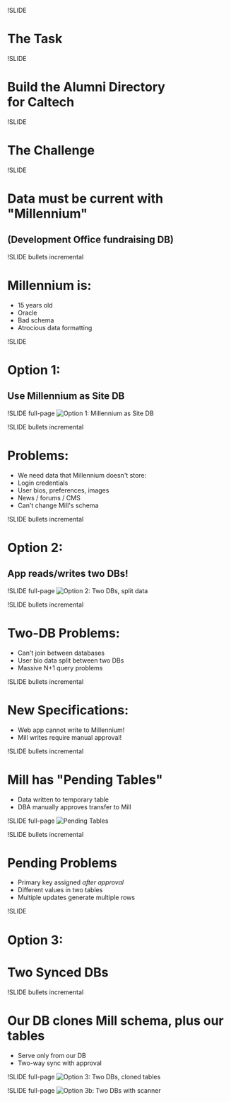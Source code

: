 !SLIDE 
# The Task #

!SLIDE 
# Build the Alumni Directory<br>for Caltech 

!SLIDE 
# The Challenge

!SLIDE
# Data must be current with "Millennium"
## (Development Office fundraising DB)

!SLIDE bullets incremental
# Millennium is: #

* 15 years old
* Oracle
* Bad schema
* Atrocious data formatting

!SLIDE
# Option 1: #
## Use Millennium as Site DB 

!SLIDE full-page
![Option 1: Millennium as Site DB](images/Option1.png)

!SLIDE bullets incremental
# Problems:

* We need data that Millennium doesn't store:
* Login credentials
* User bios, preferences, images
* News / forums / CMS
* Can't change Mill's schema

!SLIDE bullets incremental
# Option 2:
## App reads/writes two DBs!

!SLIDE full-page
![Option 2: Two DBs, split data](images/Option2.png)

!SLIDE bullets incremental
# Two-DB Problems:
* Can't join between databases
* User bio data split between two DBs
* Massive N+1 query problems


!SLIDE bullets incremental
# New Specifications: #
* Web app cannot write to Millennium!
* Mill writes require manual approval!

!SLIDE bullets incremental
# Mill has "Pending Tables"
* Data written to temporary table
* DBA manually approves transfer to Mill

!SLIDE full-page
![Pending Tables](images/PendingTables.png)


!SLIDE bullets incremental
# Pending Problems
* Primary key assigned *after approval*
* Different values in two tables
* Multiple updates generate multiple rows

!SLIDE 
# Option 3:
# Two Synced DBs

!SLIDE bullets incremental
# Our DB clones Mill schema, plus our tables
* Serve only from our DB
* Two-way sync with approval

!SLIDE full-page
![Option 3: Two DBs, cloned tables](images/Option3.png)

!SLIDE full-page
![Option 3b: Two DBs with scanner](images/Option3a.png)


<!--!SLIDE -->
<!--# The project #-->
<!--We used to use this case as an interview question.  If you're looking for a -->
<!--solid contract job, you might want to listen carefully.-->

<!--We were hired to write a social networking website for alumni of a large -->
<!--university.  The big challenge was that the reference for user data was an -->
<!--atavistic Oracle database.  An Oracle database application.  Which meant that -->
<!--we couldn't make any changes to the schema.  So what could we do?  -->

<!--We needed to be able to have our own data to keep track of features our client -->
<!--wanted.  So, we needed our own separate database.-->

<!--We considered synchronizing the two databases.  But that's insane, right?-->

<!--At first, we considered using two completely different databases.  And there's -->
<!--some sense to that.  Two nice, clean separate resources - ideal.  Consider  -->
<!--doing joins though: suddenly the query takes seconds to return.-->

<!--But the alternative is to do synchronization.  And that's insane, right?  -->
<!--That's what we thought.  Ultimately, we needed to do exactly that.-->

<!--There was an extra requirement: all changes needed to be confirmed by an -->
<!--administrative user.-->
<!-- vim: ft=markdown:fo=:lbr 
Consider :so showoff.vim 
--> 
